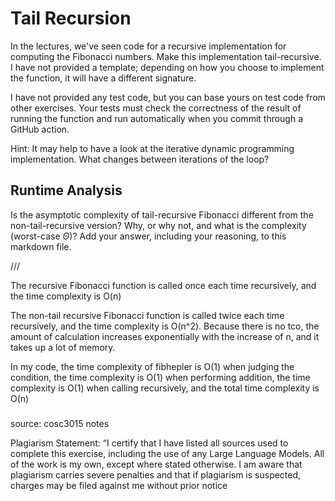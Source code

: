 # Tail Recursion

In the lectures, we've seen code for a recursive implementation for computing
the Fibonacci numbers. Make this implementation tail-recursive. I have not
provided a template; depending on how you choose to implement the function, it
will have a different signature.

I have not provided any test code, but you can base yours on test code from
other exercises. Your tests must check the correctness of the result of running
the function and run automatically when you commit through a GitHub action.

Hint: It may help to have a look at the iterative dynamic programming
implementation. What changes between iterations of the loop?

## Runtime Analysis

Is the asymptotic complexity of tail-recursive Fibonacci different from the
non-tail-recursive version? Why, or why not, and what is the complexity
(worst-case $\Theta$)? Add your answer, including your reasoning, to this
markdown file.

///

The recursive Fibonacci function is called once each time recursively, and the time complexity is O(n)

The non-tail recursive Fibonacci function is called twice each time recursively, and the time complexity is O(n^2). Because there is no tco, the amount of calculation increases exponentially with the increase of n, and it takes up a lot of memory.

In my code, the time complexity of fibhepler is O(1) when judging the condition, the time complexity is O(1) when performing addition, the time complexity is O(1) when calling recursively, and the total time complexity is O(n)

###
source: cosc3015 notes

Plagiarism Statement: “I certify that I have listed all sources used to complete this exercise, including the use of any Large Language Models. All of the work is my own, except where stated otherwise. I am aware that plagiarism carries severe penalties and that if plagiarism is suspected, charges may be filed against me without prior notice
